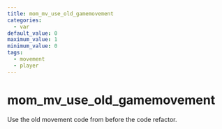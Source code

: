 ```yaml
---
title: mom_mv_use_old_gamemovement
categories:
  - var
default_value: 0
maximum_value: 1
minimum_value: 0
tags:
  - movement
  - player
---
```


# mom_mv_use_old_gamemovement

Use the old movement code from before the code refactor.
